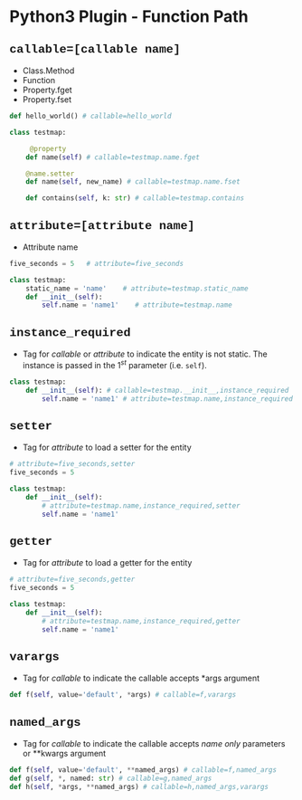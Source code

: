 # Python3 Plugin - Function Path

## <span style="font-family: courier;">callable=[callable name]</span>

* Class.Method
* Function
* Property.fget
* Property.fset

```python
def hello_world() # callable=hello_world

class testmap:

     @property
    def name(self) # callable=testmap.name.fget

    @name.setter
    def name(self, new_name) # callable=testmap.name.fset

    def contains(self, k: str) # callable=testmap.contains
```

## <span style="font-family: courier;">attribute=[attribute name]</span>

* Attribute name

```python
five_seconds = 5   # attribute=five_seconds

class testmap:
    static_name = 'name'    # attribute=testmap.static_name
    def __init__(self):
        self.name = 'name1'    # attribute=testmap.name
```

## <span style="font-family: courier;">instance_required</span>

* Tag for *callable* or *attribute* to indicate the entity is not static. The instance is passed in the $1^{st}$ parameter (i.e. `self`).

```python
class testmap:
    def __init__(self): # callable=testmap.__init__,instance_required
        self.name = 'name1' # attribute=testmap.name,instance_required
```

## <span style="font-family: courier;">setter</span>

* Tag for *attribute* to load a setter for the entity

```python
# attribute=five_seconds,setter
five_seconds = 5

class testmap:
    def __init__(self):
        # attribute=testmap.name,instance_required,setter
        self.name = 'name1' 
```

## <span style="font-family: courier;">getter</span>

* Tag for *attribute* to load a getter for the entity

```python
# attribute=five_seconds,getter
five_seconds = 5

class testmap:
    def __init__(self):
        # attribute=testmap.name,instance_required,getter
        self.name = 'name1' 
```

## <span style="font-family: courier;">varargs</span>

* Tag for *callable* to indicate the callable accepts *args argument

```python
def f(self, value='default', *args) # callable=f,varargs
```

## <span style="font-family: courier;">named_args</span>

* Tag for *callable* to indicate the callable accepts *name only* parameters or **kwargs argument

```python
def f(self, value='default', **named_args) # callable=f,named_args
def g(self, *, named: str) # callable=g,named_args
def h(self, *args, **named_args) # callable=h,named_args,varargs
```

